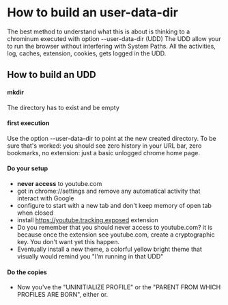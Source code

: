 # How to build an user-data-dir

The best method to understand what this is about is thinking to a chrominum executed with option --user-data-dir (UDD)
The UDD allow your to run the browser without interfering with System Paths. All the activities, log, caches, extension, cookies, gets logged in the UDD.

## How to build an UDD

#### mkdir

The directory has to exist and be empty

#### first execution

Use the option --user-data-dir to point at the new created directory. To be sure that's worked: you should see zero history in your URL bar, zero bookmarks, no extension: just a basic unlogged chrome home page.

#### Do your setup

* **never access** to youtube.com
* got in chrome://settings and remove any automatical activity that interact with Google
* configure to start with a new tab and don't keep memory of open tab when closed
* install https://youtube.tracking.exposed extension
* Do you remember that you should never access to youtube.com? it is because once the extension see youtube.com, create a cryptographic key. You don't want yet this happen.
* Eventually install a new theme, a colorful yellow bright theme that visually would remind you "I'm running in that UDD"

#### Do the copies

* Now you've the "UNINITIALIZE PROFILE" or the "PARENT FROM WHICH PROFILES ARE BORN", either or.
